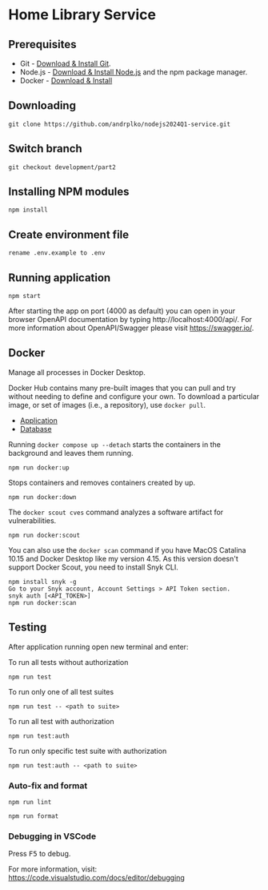 # Home Library Service

## Prerequisites

- Git - [Download & Install Git](https://git-scm.com/downloads).
- Node.js - [Download & Install Node.js](https://nodejs.org/en/download/) and the npm package manager.
- Docker - [Download & Install](https://docs.docker.com/engine/install/)

## Downloading

```
git clone https://github.com/andrplko/nodejs2024Q1-service.git
```

## Switch branch

```
git checkout development/part2
```

## Installing NPM modules

```
npm install
```

## Create environment file

```
rename .env.example to .env
```

## Running application

```
npm start
```

After starting the app on port (4000 as default) you can open
in your browser OpenAPI documentation by typing http://localhost:4000/api/.
For more information about OpenAPI/Swagger please visit https://swagger.io/.

## Docker

Manage all processes in Docker Desktop.

Docker Hub contains many pre-built images that you can pull and try without needing to define and configure your own. To download a particular image, or set of images (i.e., a repository), use `docker pull`.

- [Application](https://hub.docker.com/r/andrplko/nodejs2024q1-service-app)
- [Database](https://hub.docker.com/r/andrplko/nodejs2024q1-service-db)

Running `docker compose up --detach` starts the containers in the background and leaves them running.

```
npm run docker:up
```

Stops containers and removes containers created by up.

```
npm run docker:down
```

The `docker scout cves` command analyzes a software artifact for vulnerabilities.

```
npm run docker:scout
```

You can also use the `docker scan` command if you have MacOS Catalina 10.15 and Docker Desktop like my version 4.15. As this version doesn't support Docker Scout, you need to install Snyk CLI.

```
npm install snyk -g
Go to your Snyk account, Account Settings > API Token section.
snyk auth [<API_TOKEN>]
npm run docker:scan
```

## Testing

After application running open new terminal and enter:

To run all tests without authorization

```
npm run test
```

To run only one of all test suites

```
npm run test -- <path to suite>
```

To run all test with authorization

```
npm run test:auth
```

To run only specific test suite with authorization

```
npm run test:auth -- <path to suite>
```

### Auto-fix and format

```
npm run lint
```

```
npm run format
```

### Debugging in VSCode

Press <kbd>F5</kbd> to debug.

For more information, visit: https://code.visualstudio.com/docs/editor/debugging
